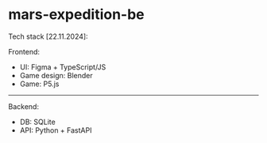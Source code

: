 # mars-expedition-be

Tech stack [22.11.2024]:

Frontend:

- UI: Figma + TypeScript/JS
- Game design: Blender
- Game: P5.js

---

Backend:

- DB: SQLite
- API: Python + FastAPI
